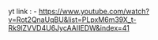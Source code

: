 yt link : - https://www.youtube.com/watch?v=Rot2QnaUqBU&list=PLpxM6m39X_t-Rk9lZVVD4U6JycAAIIEDW&index=41
